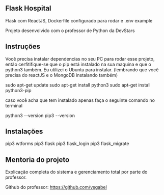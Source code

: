 ## Flask Hospital

Flask com ReactJS, Dockerfile configurado para rodar e .env example

Projeto desenvolvido com o professor de Python da DevStars

## Instruções
Você precisa instalar dependencias no seu PC para rodar esse projeto, então cerfitifique-se que o pip está instalado na sua maquina e que o python3 também. Eu utilizei o Ubuntu para instalar. (lembrando que você precisa do reactJS e o MongoDB instalando também)

sudo apt-get update
sudo apt-get install python3
sudo apt-get install python3-pip

caso você acha que tem instalado apenas faça o seguinte comando no terminal

python3 --version
pip3 --version


## Instalações

pip3 wtforms
pip3 flask
pip3 flask_login
pip3 flask_migrate

## Mentoria do projeto
Explicação completa do sistema e gerenciamento total por parte do professor.

Github do professor: https://github.com/vsgabel